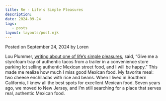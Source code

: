 ```yaml
---
title: Re - Life's Simple Pleasures
description:
date: 2024-09-24
tags:
   - posts
layout: layouts/post.njk
---
```


Posted on September 24, 2024 by Loren

Lou Plummer, [writing about one of life’s simple pleasures](https://louplummer.lol/life-s-simple-pleasures/), said, “Give me a styrofoam tray of authentic tacos from a trailer in a convenience store parking lot selling authentic Mexican street food, and I will be happy.” This made me realize how much I miss good Mexican food. My favorite meal: two cheese enchiladas with rice and beans. When I lived in Southern California, I knew all the best spots for excellent Mexican food. Seven years ago, we moved to New Jersey, and I’m still searching for a place that serves real, authentic Mexican food.
